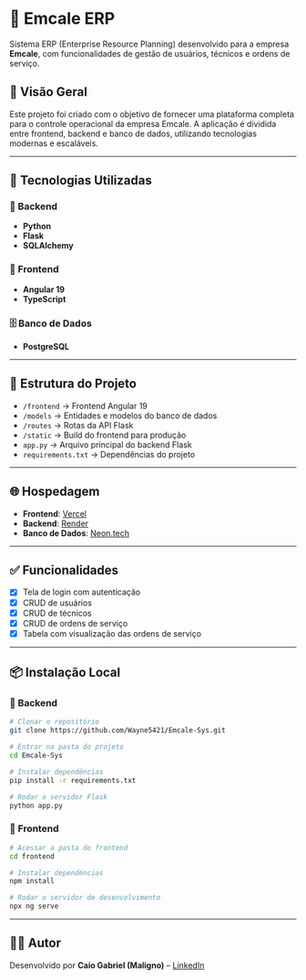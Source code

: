 # 💼 Emcale ERP

Sistema ERP (Enterprise Resource Planning) desenvolvido para a empresa **Emcale**, com funcionalidades de gestão de usuários, técnicos e ordens de serviço.

## 📌 Visão Geral

Este projeto foi criado com o objetivo de fornecer uma plataforma completa para o controle operacional da empresa Emcale. A aplicação é dividida entre frontend, backend e banco de dados, utilizando tecnologias modernas e escaláveis.

---

## 🚀 Tecnologias Utilizadas

### 🔧 Backend
- **Python**
- **Flask**
- **SQLAlchemy**

### 🎨 Frontend
- **Angular 19**
- **TypeScript**

### 🗄️ Banco de Dados
- **PostgreSQL**

---

## 📂 Estrutura do Projeto

- `/frontend` → Frontend Angular 19
- `/models` → Entidades e modelos do banco de dados
- `/routes` → Rotas da API Flask
- `/static` → Build do frontend para produção
- `app.py` → Arquivo principal do backend Flask
- `requirements.txt` → Dependências do projeto

---

## 🌐 Hospedagem

- **Frontend**: [Vercel](https://vercel.com)
- **Backend**: [Render](https://render.com)
- **Banco de Dados**: [Neon.tech](https://neon.tech)

---

## ✅ Funcionalidades

- [x] Tela de login com autenticação
- [x] CRUD de usuários
- [x] CRUD de técnicos
- [x] CRUD de ordens de serviço
- [x] Tabela com visualização das ordens de serviço

---

## 📦 Instalação Local

### 🔧 Backend

```bash
# Clonar o repositório
git clone https://github.com/Wayne5421/Emcale-Sys.git

# Entrar na pasta do projeto
cd Emcale-Sys

# Instalar dependências
pip install -r requirements.txt

# Rodar o servidor Flask
python app.py
```

### 🎨 Frontend

```bash
# Acessar a pasta do frontend
cd frontend

# Instalar dependências
npm install

# Rodar o servidor de desenvolvimento
npx ng serve
```

---

## 👨‍💻 Autor

Desenvolvido por **Caio Gabriel (Maligno)** – [LinkedIn](https://www.linkedin.com/in/wayne5421/)
